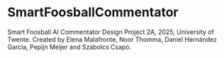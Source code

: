 # SmartFoosballCommentator
Smart Foosball AI Commentator Design Project 2A, 2025, University of Twente. Created by Elena Malafronte, Noor Thomma, Daniel Hernández García, Pepijn Meijer and Szabolcs Csapó.
